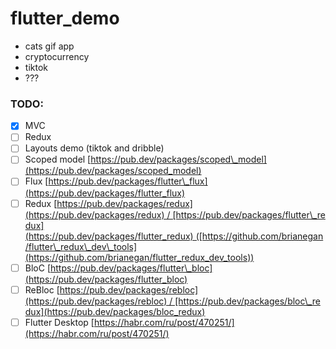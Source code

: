 # flutter\_demo

* cats gif app
* cryptocurrency
* tiktok
* ???

### TODO:

* [x] MVC
* [ ] Redux
* [ ] Layouts demo (tiktok and dribble)
* [ ] Scoped model [https://pub.dev/packages/scoped\_model](https://pub.dev/packages/scoped_model)
* [ ] Flux [https://pub.dev/packages/flutter\_flux](https://pub.dev/packages/flutter_flux)
* [ ] Redux [https://pub.dev/packages/redux](https://pub.dev/packages/redux) / [https://pub.dev/packages/flutter\_redux](https://pub.dev/packages/flutter_redux) ([https://github.com/brianegan/flutter\_redux\_dev\_tools](https://github.com/brianegan/flutter_redux_dev_tools))
* [ ] BloC [https://pub.dev/packages/flutter\_bloc](https://pub.dev/packages/flutter_bloc)
* [ ] ReBloc [https://pub.dev/packages/rebloc](https://pub.dev/packages/rebloc) / [https://pub.dev/packages/bloc\_redux](https://pub.dev/packages/bloc_redux)
* [ ] Flutter Desktop [https://habr.com/ru/post/470251/](https://habr.com/ru/post/470251/)

<br>
<br>
